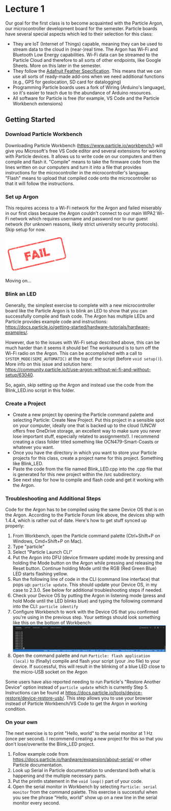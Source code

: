 # Lecture 1
Our goal for the first class is to become acquainted with the Particle Argon, our microcontroller development board for the semester. Particle boards have several special aspects which led to their selection for this class:
- They are IoT (Internet of Things) capable, meaning they can be used to stream data to the cloud in (near-)real time. The Argon has Wi-Fi and Bluetooth Low Energy capabilities. Wi-Fi data can be streamed to the Particle Cloud and therefore to all sorts of other endpoints, like Google Sheets. More on this later in the semester.
- They follow the [Adafruit Feather Specification](https://learn.adafruit.com/adafruit-feather/feather-specification). This means that we can use all sorts of ready-made add-ons when we need additional functions (e.g., GPS for geolocation, SD card for datalogging)
- Programming Particle boards uses a fork of Wiring (Arduino's language), so it's easier to teach due to the abundance of Arduino resources.
- All software for Particle is free (for example, VS Code and the Particle Workbench extensions)

## Getting Started
### Download Particle Workbench
Downloading Particle Workbench (https://www.particle.io/workbench/) will give you Microsoft's free VS Code editor and several extensions for working with Particle devices. It allows us to write code on our computers and then compile and flash it. "Compile" means to take the firmware code from the lines written on our computers and turn it into a file that provides instructions for the microcontroller in the microcontroller's language. "Flash" means to upload that compiled code onto the microcontroller so that it will follow the instructions.

### Set up Argon
This requires access to a Wi-Fi network for the Argon and failed miserably in our first class because the Argon couldn't connect to our main WPA2 Wi-Fi network which requires username and password nor to our guest network (for unknown reasons, likely strict university security protocols). Skip setup for now. 

<img src="../assets/images/Fail-Stamp-Transparent.jpeg" width="200">

Moving on...

### Blink an LED
Generally, the simplest exercise to complete with a new microcontroller board like the Particle Argon is to blink an LED to show that you can successfully compile and flash code. The Argon has multiple LEDs and Particle provides example code and instructions: https://docs.particle.io/getting-started/hardware-tutorials/hardware-examples/. 

However, due to the issues with Wi-Fi setup described above, this can be much harder than it seems it should be! The workaround is to turn off the Wi-Fi radio on the Argon. This can be accomplished with a call to `SYSTEM_MODE(SEMI_AUTOMATIC)` at the top of the script (before `void setup()`). More info on this issue and solution here: https://community.particle.io/t/use-argon-without-wi-fi-and-without-setup/63040. 

So, again, skip setting up the Argon and instead use the code from the Blink_LED.ino script in this folder. 

### Create a Project
- Create a new project by opening the Particle command palette and selecting Particle: Create New Project. Put this project in a sensible spot on your computer, ideally one that is backed up to the cloud (UNCW offers free OneDrive storage, an excellent way to make sure you never lose important stuff, especially related to assignments!). I recommend creating a class folder titled something like OCN479-Smart-Coasts or whatever you want. 
- Once you have the directory in which you want to store your Particle projects for this class, create a project name for this project. Something like Blink_LED.
- Paste the code from the file named Blink_LED.cpp into the .cpp file that is generated for this new project within the /src subdirectory.
- See next step for how to compile and flash code and get it working with the Argon.

### Troubleshooting and Additional Steps
Code for the Argon has to be compiled using the same Device OS that is on the Argon. According to the Particle Forum link above, the devices ship with 1.4.4, which is rather out of date. Here's how to get stuff synced up properly:
1. From Workbench, open the Particle command palette (Ctrl+Shift+P on Windows, Cmd+Shift+P on Mac).
2. Type "particle"
3. Select "Particle Launch CLI"
4. Put the Argon into DFU (device firmware update) mode by pressing and holding the Mode button on the Argon while pressing and releasing the Reset button. Continue holding Mode until the RGB (Red Green Blue) LED starts flashing yellow.
5. Run the following line of code in the CLI (command line interface) that pops up: `particle update`. This should update your Device OS, in my case to 2.3.0. See below for additional troubleshooting steps if needed.
6. Check your Device OS by putting the Argon in listening mode (press and hold Mode until the LED blinks blue) and typing the following command into the CLI: `particle identify`
7. Configure Workbench to work with the Device OS that you confirmed you're using in the previous step. Your settings should look something like this on the bottom of Workbench: <img src="../assets/images/particle_workbench_config.png" width="1080">
8. Open the command palette and run `Particle: flash application (local)` to (finally) compile and flash your script (your .ino file) to your device. If successful, this will result in the blinking of a blue LED close to the micro-USB socket on the Argon

Some users have also reported needing to run Particle's "Restore Another Device" option instead of `particle update` which is currently Step 5. Instructions can be found at https://docs.particle.io/tools/device-restore/device-restore-usb/. This step allows you to use your browser instead of Particle Workbench/VS Code to get the Argon in working condition. 

### On your own
The next exercise is to print "Hello, world" to the serial monitor at 1 Hz (once per second). I recommend creating a new project for this so that you don't lose/overwrite the Blink_LED project. 
1. Follow example code from https://docs.particle.io/hardware/expansion/about-serial/ or other Particle documentation.
2. Look up Serial in Particle documentation to understand both what is happening and the multiple necessary parts.
3. Put the println statement in the `void loop()` part of your code.
4. Open the serial monitor in Workbench by selecting `Particle: serial monitor` from the command palette.
This exercise is successful when you see the phrase "Hello, world" show up on a new line in the serial monitor every second.